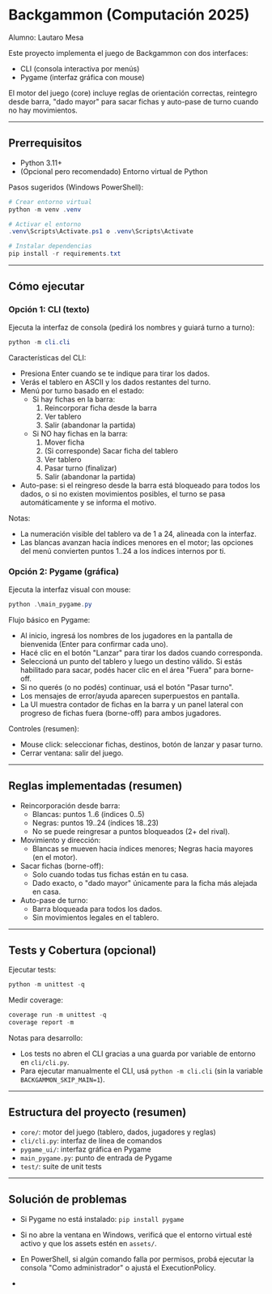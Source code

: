 # Backgammon (Computación 2025)

Alumno: Lautaro Mesa

Este proyecto implementa el juego de Backgammon con dos interfaces:
- CLI (consola interactiva por menús)
- Pygame (interfaz gráfica con mouse)

El motor del juego (core) incluye reglas de orientación correctas, reintegro desde barra, "dado mayor" para sacar fichas y auto-pase de turno cuando no hay movimientos.

---

## Prerrequisitos

- Python 3.11+
- (Opcional pero recomendado) Entorno virtual de Python

Pasos sugeridos (Windows PowerShell):

```powershell
# Crear entorno virtual
python -m venv .venv

# Activar el entorno
.venv\Scripts\Activate.ps1 o .venv\Scripts\Activate

# Instalar dependencias
pip install -r requirements.txt
```

---

## Cómo ejecutar

### Opción 1: CLI (texto)

Ejecuta la interfaz de consola (pedirá los nombres y guiará turno a turno):

```powershell
python -m cli.cli
```

Características del CLI:
- Presiona Enter cuando se te indique para tirar los dados.
- Verás el tablero en ASCII y los dados restantes del turno.
- Menú por turno basado en el estado:
  - Si hay fichas en la barra:
    1. Reincorporar ficha desde la barra
    2. Ver tablero
    3. Salir (abandonar la partida)
  - Si NO hay fichas en la barra:
    1. Mover ficha
    2. (Si corresponde) Sacar ficha del tablero
    3. Ver tablero
    4. Pasar turno (finalizar)
    5. Salir (abandonar la partida)
- Auto-pase: si el reingreso desde la barra está bloqueado para todos los dados, o si no existen movimientos posibles, el turno se pasa automáticamente y se informa el motivo.

Notas:
- La numeración visible del tablero va de 1 a 24, alineada con la interfaz.
- Las blancas avanzan hacia índices menores en el motor; las opciones del menú convierten puntos 1..24 a los índices internos por ti.

### Opción 2: Pygame (gráfica)

Ejecuta la interfaz visual con mouse:

```powershell
python .\main_pygame.py
```

Flujo básico en Pygame:
- Al inicio, ingresá los nombres de los jugadores en la pantalla de bienvenida (Enter para confirmar cada uno).
- Hacé clic en el botón "Lanzar" para tirar los dados cuando corresponda.
- Seleccioná un punto del tablero y luego un destino válido. Si estás habilitado para sacar, podés hacer clic en el área "Fuera" para borne-off.
- Si no querés (o no podés) continuar, usá el botón "Pasar turno".
- Los mensajes de error/ayuda aparecen superpuestos en pantalla.
- La UI muestra contador de fichas en la barra y un panel lateral con progreso de fichas fuera (borne-off) para ambos jugadores.

Controles (resumen):
- Mouse click: seleccionar fichas, destinos, botón de lanzar y pasar turno.
- Cerrar ventana: salir del juego.

---

## Reglas implementadas (resumen)

- Reincorporación desde barra:
  - Blancas: puntos 1..6 (índices 0..5)
  - Negras: puntos 19..24 (índices 18..23)
  - No se puede reingresar a puntos bloqueados (2+ del rival).
- Movimiento y dirección:
  - Blancas se mueven hacia índices menores; Negras hacia mayores (en el motor).
- Sacar fichas (borne-off):
  - Solo cuando todas tus fichas están en tu casa.
  - Dado exacto, o "dado mayor" únicamente para la ficha más alejada en casa.
- Auto-pase de turno:
  - Barra bloqueada para todos los dados.
  - Sin movimientos legales en el tablero.

---

## Tests y Cobertura (opcional)

Ejecutar tests:
```powershell
python -m unittest -q
```

Medir coverage:
```powershell
coverage run -m unittest -q
coverage report -m
```

Notas para desarrollo:
- Los tests no abren el CLI gracias a una guarda por variable de entorno en `cli/cli.py`.
- Para ejecutar manualmente el CLI, usá `python -m cli.cli` (sin la variable `BACKGAMMON_SKIP_MAIN=1`).

---

## Estructura del proyecto (resumen)

- `core/`: motor del juego (tablero, dados, jugadores y reglas)
- `cli/cli.py`: interfaz de línea de comandos
- `pygame_ui/`: interfaz gráfica en Pygame
- `main_pygame.py`: punto de entrada de Pygame
- `test/`: suite de unit tests

---

## Solución de problemas

- Si Pygame no está instalado: `pip install pygame`
- Si no abre la ventana en Windows, verificá que el entorno virtual esté activo y que los assets estén en `assets/`.
- En PowerShell, si algún comando falla por permisos, probá ejecutar la consola "Como administrador" o ajustá el ExecutionPolicy.

-
